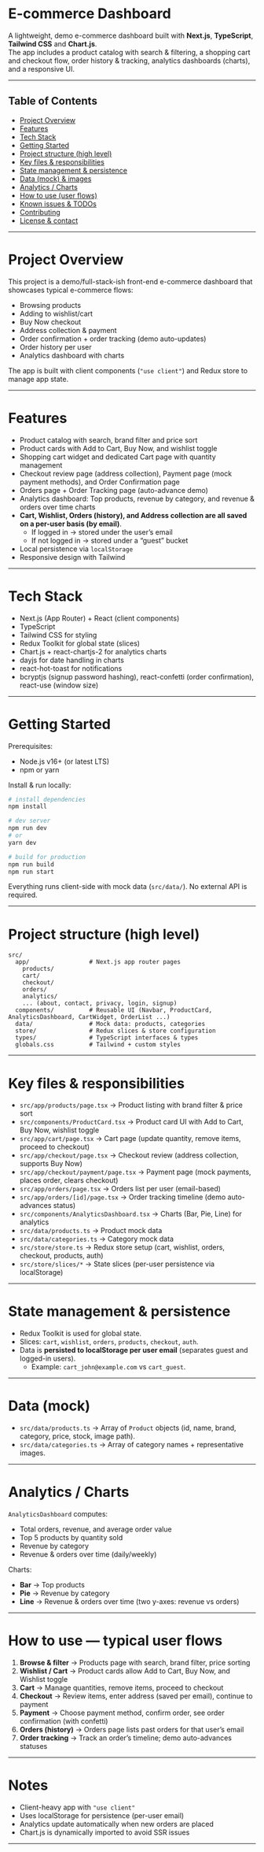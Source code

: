 # E-commerce Dashboard

A lightweight, demo e-commerce dashboard built with **Next.js**, **TypeScript**, **Tailwind CSS** and **Chart.js**.  
The app includes a product catalog with search & filtering, a shopping cart and checkout flow, order history & tracking, analytics dashboards (charts), and a responsive UI.  

---

## Table of Contents
- [Project Overview](#project-overview)  
- [Features](#features)  
- [Tech Stack](#tech-stack)  
- [Getting Started](#getting-started)  
- [Project structure (high level)](#project-structure-high-level)  
- [Key files & responsibilities](#key-files--responsibilities)  
- [State management & persistence](#state-management--persistence)  
- [Data (mock) & images](#data-mock--images)  
- [Analytics / Charts](#analytics--charts)  
- [How to use (user flows)](#how-to-use-user-flows)  
- [Known issues & TODOs](#known-issues--todos)  
- [Contributing](#contributing)  
- [License & contact](#license--contact)

---

# Project Overview
This project is a demo/full-stack-ish front-end e-commerce dashboard that showcases typical e-commerce flows:  
- Browsing products  
- Adding to wishlist/cart  
- Buy Now checkout  
- Address collection & payment  
- Order confirmation + order tracking (demo auto-updates)  
- Order history per user  
- Analytics dashboard with charts  

The app is built with client components (`"use client"`) and Redux store to manage app state.  

---

# Features
- Product catalog with search, brand filter and price sort  
- Product cards with Add to Cart, Buy Now, and wishlist toggle  
- Shopping cart widget and dedicated Cart page with quantity management  
- Checkout review page (address collection), Payment page (mock payment methods), and Order Confirmation page  
- Orders page + Order Tracking page (auto-advance demo)  
- Analytics dashboard: Top products, revenue by category, and revenue & orders over time charts  
- **Cart, Wishlist, Orders (history), and Address collection are all saved on a per-user basis (by email)**.  
  - If logged in → stored under the user’s email  
  - If not logged in → stored under a “guest” bucket  
- Local persistence via `localStorage`  
- Responsive design with Tailwind  

---

# Tech Stack
- Next.js (App Router) + React (client components)  
- TypeScript  
- Tailwind CSS for styling  
- Redux Toolkit for global state (slices)  
- Chart.js + react-chartjs-2 for analytics charts  
- dayjs for date handling in charts  
- react-hot-toast for notifications  
- bcryptjs (signup password hashing), react-confetti (order confirmation), react-use (window size)  

---

# Getting Started

Prerequisites:
- Node.js v16+ (or latest LTS)  
- npm or yarn  

Install & run locally:
```bash
# install dependencies
npm install

# dev server
npm run dev
# or
yarn dev

# build for production
npm run build
npm run start
```

Everything runs client-side with mock data (`src/data/`). No external API is required.  

---

# Project structure (high level)
```
src/
  app/                 # Next.js app router pages
    products/
    cart/
    checkout/
    orders/
    analytics/
    ... (about, contact, privacy, login, signup)
  components/          # Reusable UI (Navbar, ProductCard, AnalyticsDashboard, CartWidget, OrderList ...)
  data/                # Mock data: products, categories
  store/               # Redux slices & store configuration
  types/               # TypeScript interfaces & types
  globals.css          # Tailwind + custom styles
```

---

# Key files & responsibilities
- `src/app/products/page.tsx` → Product listing with brand filter & price sort  
- `src/components/ProductCard.tsx` → Product card UI with Add to Cart, Buy Now, wishlist toggle  
- `src/app/cart/page.tsx` → Cart page (update quantity, remove items, proceed to checkout)  
- `src/app/checkout/page.tsx` → Checkout review (address collection, supports Buy Now)  
- `src/app/checkout/payment/page.tsx` → Payment page (mock payments, places order, clears checkout)  
- `src/app/orders/page.tsx` → Orders list per user (email-based)  
- `src/app/orders/[id]/page.tsx` → Order tracking timeline (demo auto-advances status)  
- `src/components/AnalyticsDashboard.tsx` → Charts (Bar, Pie, Line) for analytics  
- `src/data/products.ts` → Product mock data  
- `src/data/categories.ts` → Category mock data  
- `src/store/store.ts` → Redux store setup (cart, wishlist, orders, checkout, products, auth)  
- `src/store/slices/*` → State slices (per-user persistence via localStorage)  

---

# State management & persistence
- Redux Toolkit is used for global state.  
- Slices: `cart`, `wishlist`, `orders`, `products`, `checkout`, `auth`.  
- Data is **persisted to localStorage per user email** (separates guest and logged-in users).  
  - Example: `cart_john@example.com` vs `cart_guest`.  

---

# Data (mock)
- `src/data/products.ts` → Array of `Product` objects (id, name, brand, category, price, stock, image path).  
- `src/data/categories.ts` → Array of category names + representative images.  

---

# Analytics / Charts
`AnalyticsDashboard` computes:  
- Total orders, revenue, and average order value  
- Top 5 products by quantity sold  
- Revenue by category  
- Revenue & orders over time (daily/weekly)  

Charts:  
- **Bar** → Top products  
- **Pie** → Revenue by category  
- **Line** → Revenue & orders over time (two y-axes: revenue vs orders)  

---

# How to use — typical user flows
1. **Browse & filter** → Products page with search, brand filter, price sorting  
2. **Wishlist / Cart** → Product cards allow Add to Cart, Buy Now, and Wishlist toggle  
3. **Cart** → Manage quantities, remove items, proceed to checkout  
4. **Checkout** → Review items, enter address (saved per email), continue to payment  
5. **Payment** → Choose payment method, confirm order, see order confirmation (with confetti)  
6. **Orders (history)** → Orders page lists past orders for that user’s email  
7. **Order tracking** → Track an order’s timeline; demo auto-advances statuses  

---

# Notes
- Client-heavy app with `"use client"`  
- Uses localStorage for persistence (per-user email)  
- Analytics update automatically when new orders are placed  
- Chart.js is dynamically imported to avoid SSR issues  

---

